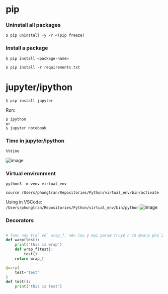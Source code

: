 # pip
### Uninstall all packages

```
$ pip uninstall -y -r <(pip freeze)
```


### Install a package

```
$ pip install <package-name>

$ pip install -r requirements.txt
```


# jupyter/ipython

```
$ pip install jupyter
```

Run:
```
$ ipython
or
$ jupyter notebook

```

### Time in jupyter/ipython
```
%%time
```
![image](https://user-images.githubusercontent.com/11567406/203929196-90376b6e-44a8-4c46-be07-03aa1fcbf6bb.png)


### Virtual environment
```
python3 -m venv virtual_env
```

```
source /Users/phongtran/Repositories/Python/virtual_env/bin/activate
```

Using in VSCode:
```/Users/phongtran/Repositories/Python/virtual_env/bin/python```
![image](https://user-images.githubusercontent.com/11567406/203928328-a54853d8-2443-449b-9750-42824077a9cb.png)


### Decorators


```py

# func này trả về wrap_f, nên lưu ý mọi param truyền từ @warp phải phụ thuộc vào wrap_f
def warp(test):
    print('this is wrap')
    def wrap_f(test):
        test()
    return wrap_f

@warp(
    test='test'
)
def test():
    print('this is test')
```
